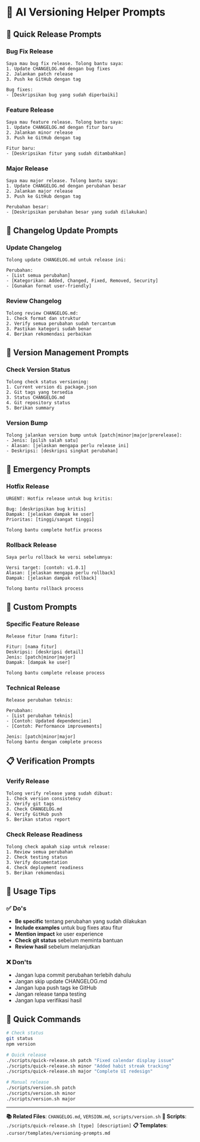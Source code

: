 # 🤖 AI Versioning Helper Prompts

## 🚀 Quick Release Prompts

### Bug Fix Release
```
Saya mau bug fix release. Tolong bantu saya:
1. Update CHANGELOG.md dengan bug fixes
2. Jalankan patch release
3. Push ke GitHub dengan tag

Bug fixes:
- [Deskripsikan bug yang sudah diperbaiki]
```

### Feature Release  
```
Saya mau feature release. Tolong bantu saya:
1. Update CHANGELOG.md dengan fitur baru
2. Jalankan minor release
3. Push ke GitHub dengan tag

Fitur baru:
- [Deskripsikan fitur yang sudah ditambahkan]
```

### Major Release
```
Saya mau major release. Tolong bantu saya:
1. Update CHANGELOG.md dengan perubahan besar
2. Jalankan major release
3. Push ke GitHub dengan tag

Perubahan besar:
- [Deskripsikan perubahan besar yang sudah dilakukan]
```

## 📝 Changelog Update Prompts

### Update Changelog
```
Tolong update CHANGELOG.md untuk release ini:

Perubahan:
- [List semua perubahan]
- [Kategorikan: Added, Changed, Fixed, Removed, Security]
- [Gunakan format user-friendly]
```

### Review Changelog
```
Tolong review CHANGELOG.md:
1. Check format dan struktur
2. Verify semua perubahan sudah tercantum
3. Pastikan kategori sudah benar
4. Berikan rekomendasi perbaikan
```

## 🔄 Version Management Prompts

### Check Version Status
```
Tolong check status versioning:
1. Current version di package.json
2. Git tags yang tersedia
3. Status CHANGELOG.md
4. Git repository status
5. Berikan summary
```

### Version Bump
```
Tolong jalankan version bump untuk [patch|minor|major|prerelease]:
- Jenis: [pilih salah satu]
- Alasan: [jelaskan mengapa perlu release ini]
- Deskripsi: [deskripsi singkat perubahan]
```

## 🚨 Emergency Prompts

### Hotfix Release
```
URGENT: Hotfix release untuk bug kritis:

Bug: [deskripsikan bug kritis]
Dampak: [jelaskan dampak ke user]
Prioritas: [tinggi/sangat tinggi]

Tolong bantu complete hotfix process
```

### Rollback Release
```
Saya perlu rollback ke versi sebelumnya:

Versi target: [contoh: v1.0.1]
Alasan: [jelaskan mengapa perlu rollback]
Dampak: [jelaskan dampak rollback]

Tolong bantu rollback process
```

## 🔧 Custom Prompts

### Specific Feature Release
```
Release fitur [nama fitur]:

Fitur: [nama fitur]
Deskripsi: [deskripsi detail]
Jenis: [patch|minor|major]
Dampak: [dampak ke user]

Tolong bantu complete release process
```

### Technical Release
```
Release perubahan teknis:

Perubahan:
- [List perubahan teknis]
- [Contoh: Updated dependencies]
- [Contoh: Performance improvements]

Jenis: [patch|minor|major]
Tolong bantu dengan complete process
```

## 📋 Verification Prompts

### Verify Release
```
Tolong verify release yang sudah dibuat:
1. Check version consistency
2. Verify git tags
3. Check CHANGELOG.md
4. Verify GitHub push
5. Berikan status report
```

### Check Release Readiness
```
Tolong check apakah siap untuk release:
1. Review semua perubahan
2. Check testing status
3. Verify documentation
4. Check deployment readiness
5. Berikan rekomendasi
```

## 🎯 Usage Tips

### ✅ Do's
- **Be specific** tentang perubahan yang sudah dilakukan
- **Include examples** untuk bug fixes atau fitur
- **Mention impact** ke user experience
- **Check git status** sebelum meminta bantuan
- **Review hasil** sebelum melanjutkan

### ❌ Don'ts
- Jangan lupa commit perubahan terlebih dahulu
- Jangan skip update CHANGELOG.md
- Jangan lupa push tags ke GitHub
- Jangan release tanpa testing
- Jangan lupa verifikasi hasil

## 🚀 Quick Commands

```bash
# Check status
git status
npm version

# Quick release
./scripts/quick-release.sh patch "Fixed calendar display issue"
./scripts/quick-release.sh minor "Added habit streak tracking"
./scripts/quick-release.sh major "Complete UI redesign"

# Manual release
./scripts/version.sh patch
./scripts/version.sh minor
./scripts/version.sh major
```

---

**📚 Related Files**: `CHANGELOG.md`, `VERSION.md`, `scripts/version.sh`
**🔧 Scripts**: `./scripts/quick-release.sh [type] [description]`
**📋 Templates**: `.cursor/templates/versioning-prompts.md`






